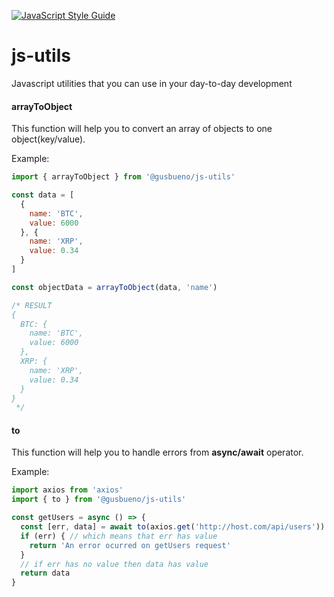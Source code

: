 [![JavaScript Style Guide](https://img.shields.io/badge/code_style-standard-brightgreen.svg)](https://standardjs.com)


# js-utils
Javascript utilities that you can use in your day-to-day development

#### arrayToObject
This function will help you to convert an array of objects to one object(key/value).

Example:
```js
import { arrayToObject } from '@gusbueno/js-utils'

const data = [
  {
    name: 'BTC',
    value: 6000
  }, {
    name: 'XRP',
    value: 0.34
  }
]

const objectData = arrayToObject(data, 'name')

/* RESULT
{
  BTC: {
    name: 'BTC',
    value: 6000
  },
  XRP: {
    name: 'XRP',
    value: 0.34
  }
}
 */
```

#### to
This function will help you to handle errors from **async/await** operator.

Example:
```js
import axios from 'axios'
import { to } from '@gusbueno/js-utils'

const getUsers = async () => {
  const [err, data] = await to(axios.get('http://host.com/api/users'))
  if (err) { // which means that err has value
    return 'An error ocurred on getUsers request'
  }
  // if err has no value then data has value
  return data
}
```
